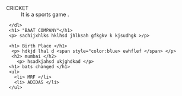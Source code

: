 <!doctype>
 <html>

   <head>
     <meta char="utf-8"> </meta>
     <title> "SACHIN" </title>
   </head>
    
   <body>
     <dl>
        <dt> CRICKET </dt>
          <dd> It is a sports game . </dd>

     </dl>
     <h1> "BAAT COMPANY"</h1>
     <p> sachijxhlks hklhsd jhlksah gfkgkv k kjsudhgk >/p>

     <h1> Birth Place </h1>
      <p> hdkjd lhal d <span style="color:blue> ewhflef </span> </p>
      <h2> mumbai </h2>
        <p> hsadkjahsd ukjghdkad </p>
     <h1> bats changed </h1>
     <ul>
       <li> MRF </li>
       <li> ADIDAS </li>
     </ul>
            
   </body>


</html>